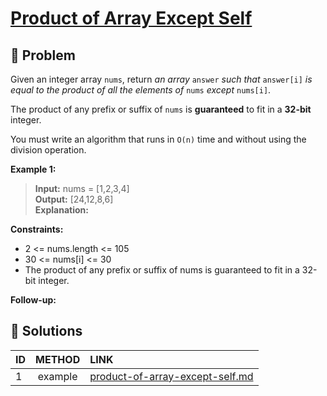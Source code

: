 # [Product of Array Except Self](https://leetcode.com/problems/product-of-array-except-self/)

## 🚨 Problem
<!-- Explanation of problem. -->
Given an integer array `nums`, return _an array_ `answer` _such that_ `answer[i]` _is equal to the product of all the elements of_ `nums` _except_ `nums[i]`.

The product of any prefix or suffix of `nums` is **guaranteed** to fit in a **32-bit** integer.

You must write an algorithm that runs in `O(n)` time and without using the division operation.

**Example 1:**
<!-- An example of problem. -->

>**Input:** nums = \[1,2,3,4\] </br> <!-- Input example. -->
**Output:** \[24,12,8,6\] </br> <!-- Output example. -->
**Explanation:**  <!-- Basic explanation of example. -->

**Constraints:**
<!-- Constraints of problem. -->
- 2 <= nums.length <= 105
- 30 <= nums[i] <= 30
- The product of any prefix or suffix of nums is guaranteed to fit in a 32-bit integer.

**Follow-up:**  
<!-- Do more! -->

## 🔐 Solutions
<!-- Solutions of problem and their links. -->

| ID  | METHOD  | LINK                                                               |
| :-- | :-----: | :----------------------------------------------------------------- |
| 1   | example | [product-of-array-except-self.md](product-of-array-except-self.md) |

